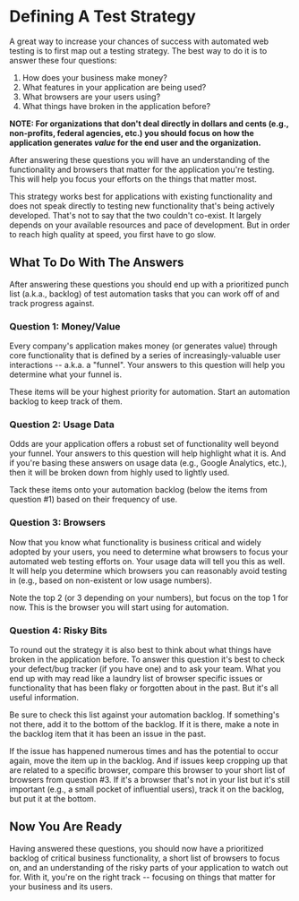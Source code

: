 # Defining A Test Strategy

A great way to increase your chances of success with automated web testing is to first map out a testing strategy. The best way to do it is to answer these four questions:

1. How does your business make money?  
2. What features in your application are being used?  
3. What browsers are your users using?  
4. What things have broken in the application before?  

__NOTE: For organizations that don't deal directly in dollars and cents (e.g., non-profits, federal agencies, etc.) you should focus on how the application generates _value_ for the end user and the organization.__

After answering these questions you will have an understanding of the functionality and browsers that matter for the application you're testing. This will help you focus your efforts on the things that matter most.

This strategy works best for applications with existing functionality and does not speak directly to testing new functionality that's being actively developed. That's not to say that the two couldn't co-exist. It largely depends on your available resources and pace of development. But in order to reach high quality at speed, you first have to go slow.

## What To Do With The Answers

After answering these questions you should end up with a prioritized punch list (a.k.a., backlog) of test automation tasks that you can work off of and track progress against.

### Question 1: Money/Value

Every company's application makes money (or generates value) through core functionality that is defined by a series of increasingly-valuable user interactions -- a.k.a. a "funnel". Your answers to this question will help you determine what your funnel is.

These items will be your highest priority for automation. Start an automation backlog to keep track of them.

### Question 2: Usage Data

Odds are your application offers a robust set of functionality well beyond your funnel. Your answers to this question will help highlight what it is. And if you're basing these answers on usage data (e.g., Google Analytics, etc.), then it will be broken down from highly used to lightly used.

Tack these items onto your automation backlog (below the items from question #1) based on their frequency of use.

### Question 3: Browsers

Now that you know what functionality is business critical and widely adopted by your users, you need to determine what browsers to focus your automated web testing efforts on. Your usage data will tell you this as well. It will help you determine which browsers you can reasonably avoid testing in (e.g., based on non-existent or low usage numbers).

Note the top 2 (or 3 depending on your numbers), but focus on the top 1 for now. This is the browser you will start using for automation.

### Question 4: Risky Bits

To round out the strategy it is also best to think about what things have broken in the application before. To answer this question it's best to check your defect/bug tracker (if you have one) and to ask your team. What you end up with may read like a laundry list of browser specific issues or functionality that has been flaky or forgotten about in the past. But it's all useful information.

Be sure to check this list against your automation backlog. If something's not there, add it to the bottom of the backlog. If it is there, make a note in the backlog item that it has been an issue in the past.

If the issue has happened numerous times and has the potential to occur again, move the item up in the backlog. And if issues keep cropping up that are related to a specific browser, compare this browser to your short list of browsers from question #3. If it's a browser that's not in your list but it's still important (e.g., a small pocket of influential users), track it on the backlog, but put it at the bottom.

## Now You Are Ready

Having answered these questions, you should now have a prioritized backlog of critical business functionality, a short list of browsers to focus on, and an understanding of the risky parts of your application to watch out for. With it, you're on the right track -- focusing on things that matter for your business and its users.


